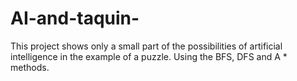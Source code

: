 # AI-and-taquin-
This project shows only a small part of the possibilities of artificial intelligence in the example of a puzzle. Using the BFS, DFS and A * methods.

